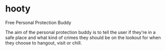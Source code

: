 # hooty
Free Personal Protection Buddy

The aim of the personal protection buddy is to tell the user if they're in a safe place and what kind of crimes they should be on the lookout for when they choose to hangout, visit or chill.
